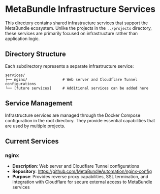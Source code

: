 # MetaBundle Infrastructure Services

This directory contains shared infrastructure services that support the MetaBundle ecosystem. Unlike the projects in the `../projects` directory, these services are primarily focused on infrastructure rather than application logic.

## Directory Structure

Each subdirectory represents a separate infrastructure service:

```
services/
├── nginx/                # Web server and Cloudflare Tunnel configurations
└── [future services]     # Additional services can be added here
```

## Service Management

Infrastructure services are managed through the Docker Compose configuration in the root directory. They provide essential capabilities that are used by multiple projects.

## Current Services

### nginx
- **Description**: Web server and Cloudflare Tunnel configurations
- **Repository**: https://github.com/MetaBundleAutomation/nginx-config
- **Purpose**: Provides reverse proxy capabilities, SSL termination, and integration with Cloudflare for secure external access to MetaBundle services
